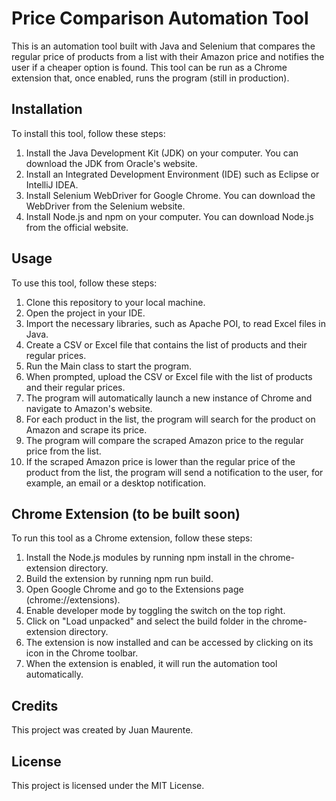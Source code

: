 # Price Comparison Automation Tool
This is an automation tool built with Java and Selenium that compares the regular price of products from a list with their Amazon price and notifies the user if a cheaper option is found. This tool can be run as a Chrome extension that, once enabled, runs the program (still in production).

## Installation
To install this tool, follow these steps:

1. Install the Java Development Kit (JDK) on your computer. You can download the JDK from Oracle's website.
2. Install an Integrated Development Environment (IDE) such as Eclipse or IntelliJ IDEA.
3. Install Selenium WebDriver for Google Chrome. You can download the WebDriver from the Selenium website.
4. Install Node.js and npm on your computer. You can download Node.js from the official website.

## Usage
To use this tool, follow these steps:

1. Clone this repository to your local machine.
2. Open the project in your IDE.
3. Import the necessary libraries, such as Apache POI, to read Excel files in Java.
4. Create a CSV or Excel file that contains the list of products and their regular prices.
5. Run the Main class to start the program.
6. When prompted, upload the CSV or Excel file with the list of products and their regular prices.
7. The program will automatically launch a new instance of Chrome and navigate to Amazon's website.
8. For each product in the list, the program will search for the product on Amazon and scrape its price.
9. The program will compare the scraped Amazon price to the regular price from the list.
10. If the scraped Amazon price is lower than the regular price of the product from the list, the program will send a notification to the user, for example, an email or a desktop notification.

## Chrome Extension (to be built soon)
To run this tool as a Chrome extension, follow these steps:

1. Install the Node.js modules by running npm install in the chrome-extension directory.
2. Build the extension by running npm run build.
3. Open Google Chrome and go to the Extensions page (chrome://extensions).
4. Enable developer mode by toggling the switch on the top right.
5. Click on "Load unpacked" and select the build folder in the chrome-extension directory.
6. The extension is now installed and can be accessed by clicking on its icon in the Chrome toolbar.
7. When the extension is enabled, it will run the automation tool automatically.
## Credits
This project was created by Juan Maurente.

## License
This project is licensed under the MIT License.



